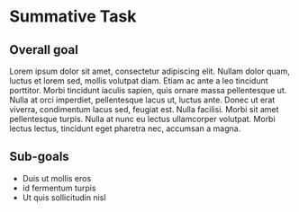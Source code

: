 # Summative Task

## Overall goal

Lorem ipsum dolor sit amet, consectetur adipiscing elit. Nullam dolor quam, luctus et lorem sed, mollis volutpat diam. Etiam ac ante a leo tincidunt porttitor. Morbi tincidunt iaculis sapien, quis ornare massa pellentesque ut. Nulla at orci imperdiet, pellentesque lacus ut, luctus ante. Donec ut erat viverra, condimentum lacus sed, feugiat est. Nulla facilisi. Morbi sit amet pellentesque turpis. Nulla at nunc eu lectus ullamcorper volutpat. Morbi lectus lectus, tincidunt eget pharetra nec, accumsan a magna.

## Sub-goals

* Duis ut mollis eros
* id fermentum turpis
* Ut quis sollicitudin nisl
